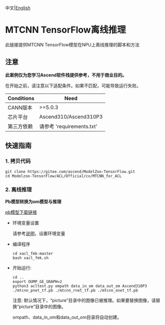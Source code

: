 中文|[English](README_EN.md)

# MTCNN TensorFlow离线推理

此链接提供MTCNN TensorFlow模型在NPU上离线推理的脚本和方法

## 注意
**此案例仅为您学习Ascend软件栈提供参考，不用于商业目的。**

在开始之前，请注意以下适配条件。如果不匹配，可能导致运行失败。

| Conditions | Need |
| --- | --- |
| CANN版本 | >=5.0.3 |
| 芯片平台| Ascend310/Ascend310P3 |
| 第三方依赖| 请参考 'requirements.txt' |

## 快速指南

### 1. 拷贝代码

```shell
git clone https://gitee.com/ascend/ModelZoo-TensorFlow.git
cd Modelzoo-TensorFlow/ACL/Official/cv/MTCNN_for_ACL
```


### 2. 离线推理


**Pb模型转换为om模型与推理**

  [pb模型下载链接](https://obs-9be7.obs.cn-east-2.myhuaweicloud.com/003_Atc_Models/modelzoo/Research/cv/MTCNN_for_ACL.zip)

- 环境变量设置

  请参考[说明](https://gitee.com/ascend/ModelZoo-TensorFlow/wikis/02.%E7%A6%BB%E7%BA%BF%E6%8E%A8%E7%90%86%E6%A1%88%E4%BE%8B/Ascend%E5%B9%B3%E5%8F%B0%E6%8E%A8%E7%90%86%E7%8E%AF%E5%A2%83%E5%8F%98%E9%87%8F%E8%AE%BE%E7%BD%AE?sort_id=6458719)，设置环境变量

- 编译程序

  ```
  cd xacl_fmk-master
  bash xacl_fmk.sh
  ```

- 开始运行:


  ```
  cd ..
  export DUMP_GE_GRAPH=2
  python3 acltest.py ompath data_in_om data_out_om Ascend310P3 ./mtcnn_pnet_tf.pb ./mtcnn_rnet_tf.pb ./mtcnn_onet_tf.pb
  ```
  注意: 
  默认情况下，“picture”目录中的图像已被推理。如果要替换图像，请替换“picture”目录中的图像。

  ompath、data_in_om和data_out_om目录将自动创建。

